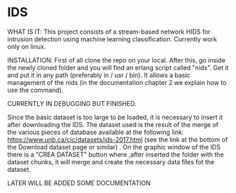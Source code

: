# IDS
WHAT IS IT:
This project consists of a stream-based network HIDS for intrusion detection using machine learning classification.
Currently work only on linux.

INSTALLATION:
First of all clone the repo on your local.
After this, go inside the newly cloned folder and you will find an erlang script called "nids".
Get it and put it in any path (preferably in / usr / bin). It allows a basic management of the nids (in the documentation chapter 2 we explain how to use the command).

CURRENTLY IN DEBUGGING BUT FINISHED.

Since the basic dataset is too large to be loaded, it is necessary to insert it after downloading the IDS.
The dataset used is the result of the merge of the various pieces of database available at the following link: https://www.unb.ca/cic/datasets/ids-2017.html (see the link at the bottom of the Download dataset page or similar) .
On the graphic window of the IDS there is a "CREA DATASET" button where ,after inserted the folder with the dataset chunks, it will merge and create the necessary data files fot the dataset.



LATER WILL BE ADDED SOME DOCUMENTATION

